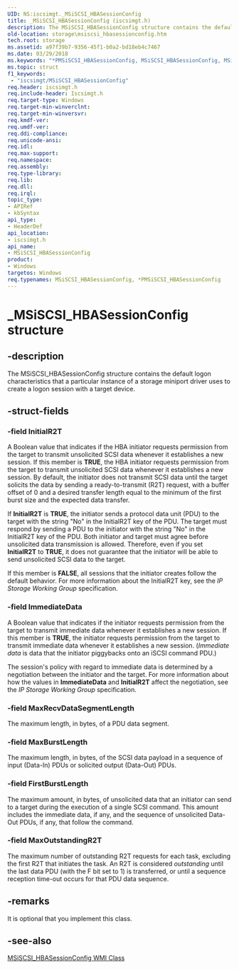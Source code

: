 ```yaml
---
UID: NS:iscsimgt._MSiSCSI_HBASessionConfig
title: _MSiSCSI_HBASessionConfig (iscsimgt.h)
description: The MSiSCSI_HBASessionConfig structure contains the default logon characteristics that a particular instance of a storage miniport driver uses to create a logon session with a target device.
old-location: storage\msiscsi_hbasessionconfig.htm
tech.root: storage
ms.assetid: a97f39b7-9356-45f1-b0a2-bd18eb4c7467
ms.date: 03/29/2018
ms.keywords: "*PMSiSCSI_HBASessionConfig, MSiSCSI_HBASessionConfig, MSiSCSI_HBASessionConfig structure [Storage Devices], PMSiSCSI_HBASessionConfig, PMSiSCSI_HBASessionConfig structure pointer [Storage Devices], _MSiSCSI_HBASessionConfig, iscsimgt/MSiSCSI_HBASessionConfig, iscsimgt/PMSiSCSI_HBASessionConfig, storage.msiscsi_hbasessionconfig, structs-iSCSI_e8f9731d-11fb-42e1-90a0-09e3e6597ebe.xml"
ms.topic: struct
f1_keywords:
 - "iscsimgt/MSiSCSI_HBASessionConfig"
req.header: iscsimgt.h
req.include-header: Iscsimgt.h
req.target-type: Windows
req.target-min-winverclnt: 
req.target-min-winversvr: 
req.kmdf-ver: 
req.umdf-ver: 
req.ddi-compliance: 
req.unicode-ansi: 
req.idl: 
req.max-support: 
req.namespace: 
req.assembly: 
req.type-library: 
req.lib: 
req.dll: 
req.irql: 
topic_type:
- APIRef
- kbSyntax
api_type:
- HeaderDef
api_location:
- iscsimgt.h
api_name:
- MSiSCSI_HBASessionConfig
product:
- Windows
targetos: Windows
req.typenames: MSiSCSI_HBASessionConfig, *PMSiSCSI_HBASessionConfig
---
```


# _MSiSCSI_HBASessionConfig structure


## -description


The MSiSCSI_HBASessionConfig structure contains the default logon characteristics that a particular instance of a storage miniport driver uses to create a logon session with a target device. 


## -struct-fields




### -field InitialR2T

A Boolean value that indicates if the HBA initiator requests permission from the target to transmit unsolicited SCSI data whenever it establishes a new session. If this member is <b>TRUE</b>, the HBA initiator requests permission from the target to transmit unsolicited SCSI data whenever it establishes a new session. By default, the initiator does not transmit SCSI data until the target solicits the data by sending a ready-to-transmit (R2T) request, with a buffer offset of 0 and a desired transfer length equal to the minimum of the first burst size and the expected data transfer. 

If <b>InitialR2T</b> is <b>TRUE</b>, the initiator sends a protocol data unit (PDU) to the target with the string "No" in the InitialR2T key of the PDU. The target must respond by sending a PDU to the initiator with the string "No" in the InitialR2T key of the PDU. Both initiator and target must agree before unsolicited data transmission is allowed. Therefore, even if you set <b>InitialR2T</b> to <b>TRUE</b>, it does not guarantee that the initiator will be able to send unsolicited SCSI data to the target. 

If this member is <b>FALSE</b>, all sessions that the initiator creates follow the default behavior. For more information about the InitialR2T key, see the <i>IP Storage Working Group</i> specification. 


### -field ImmediateData

A Boolean value that indicates if the initiator requests permission from the target to transmit immediate data whenever it establishes a new session. If this member is <b>TRUE</b>, the initiator requests permission from the target to transmit immediate data whenever it establishes a new session. (<i>Immediate data</i> is data that the initiator piggybacks onto an iSCSI command PDU.) 

The session's policy with regard to immediate data is determined by a negotiation between the initiator and the target. For more information about how the values in <b>ImmediateData</b> and <b>InitialR2T</b> affect the negotiation, see the <i>IP Storage Working Group</i> specification.


### -field MaxRecvDataSegmentLength

The maximum length, in bytes, of a PDU data segment.


### -field MaxBurstLength

The maximum length, in bytes, of the SCSI data payload in a sequence of input (Data-In) PDUs or solicited output (Data-Out) PDUs.


### -field FirstBurstLength

The maximum amount, in bytes, of unsolicited data that an initiator can send to a target during the execution of a single SCSI command. This amount includes the immediate data, if any, and the sequence of unsolicited Data-Out PDUs, if any, that follow the command.


### -field MaxOutstandingR2T

The maximum number of outstanding R2T requests for each task, excluding the first R2T that initiates the task. An R2T is considered <i>outstanding</i> until the last data PDU (with the F bit set to 1) is transferred, or until a sequence reception time-out occurs for that PDU data sequence.


## -remarks



It is optional that you implement this class.




## -see-also




<a href="https://docs.microsoft.com/windows-hardware/drivers/storage/msiscsi-hbasessionconfig-wmi-class">MSiSCSI_HBASessionConfig WMI Class</a>
 

 

